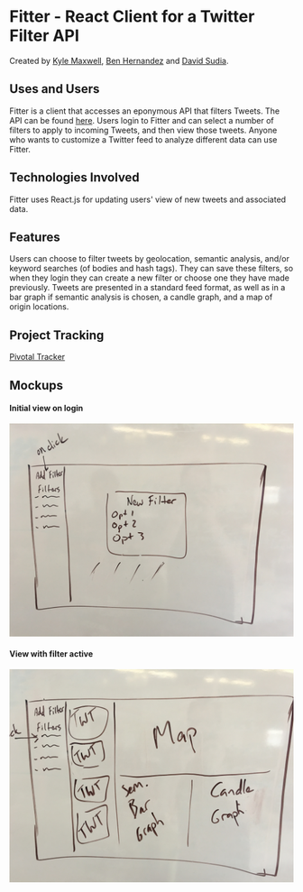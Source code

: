 # Fitter - React Client for a Twitter Filter API
Created by [Kyle Maxwell](https://github.com/KyleJayMaxwell), [Ben Hernandez](https://github.com/benaychh) and [David Sudia](https://github.com/dsudia).
## Uses and Users
Fitter is a client that accesses an eponymous API that filters Tweets. The API can be found [here](http://github.com/dsudia/fitter). Users login to Fitter and can select a number of filters to apply to incoming Tweets, and then view those tweets. Anyone who wants to customize a Twitter feed to analyze different data can use Fitter.

## Technologies Involved
Fitter uses React.js for updating users' view of new tweets and associated data.

## Features
Users can choose to filter tweets by geolocation, semantic analysis, and/or keyword searches (of bodies and hash tags). They can save these filters, so when they login they can create a new filter or choose one they have made previously. Tweets are presented in a standard feed format, as well as in a bar graph if semantic analysis is chosen, a candle graph, and a map of origin locations.

## Project Tracking
[Pivotal Tracker](https://www.pivotaltracker.com/n/projects/1572541)

## Mockups
#### Initial view on login
![initial view on login](./initialview.JPG)
#### View with filter active
![view with filter active](./filterview.JPG)
